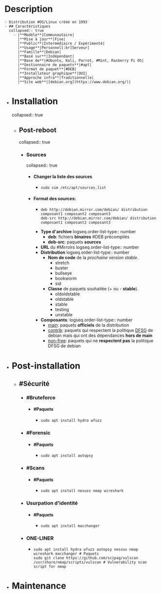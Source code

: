 # Description
	- Distribution #OS/Linux créée en 1993
	- ## Caractéristiques
	  collapsed:: true
		- |**Modèle**|Communautaire|
		  |**Mise à jour**|Fixe|
		  |**Public**|Intermédiaire / Expérimenté|
		  |**Usage**|Personnel[:br]Serveur|
		  |**Famille**|Debian|
		  |**Basé sur**|Indépendant|
		  |**Base de**|#Ubuntu, Kali, Parrot, #Mint, Rasberry Pi OS|
		  |**Gestionnaire de paquets**|#apt|
		  |**Format de paquet**|#DEB|
		  |**Installateur graphique**|OUI|
		  |**Approche infra**|Traditionnelle|
		  |**Site web**|[debian.org](https://www.debian.org/)|
- # Installation
  collapsed:: true
	- ## Post-reboot
	  collapsed:: true
		- ### Sources
		  collapsed:: true
			- #### Changer la liste des sources
				- ```shell
				  sudo vim /etc/apt/sources.list
				  ```
			- #### Format des sources:
				- ```vim
				  deb http://debian.mirror.com/debian/ distribution composant1 composant2 composant3
				  deb-src http://debian.mirror.com/debian/ distribution composant1 composant2 composant3
				  ```
				- **Type d'archive**
				  logseq.order-list-type:: number
					- **deb**: fichiers **binaires** #DEB précompilés
					- **deb-src**: paquets **sources**
				- **URL** du #Mirroirs
				  logseq.order-list-type:: number
				- **Distribution**
				  logseq.order-list-type:: number
					- **Nom de code** de la *prochaine version stable*.
						- stretch
						- buster
						- bullseye
						- bookworm
						- sid
					- **Classe** de paquets  souhaitée (+ ou - **stable**).
						- oldoldstable
						- oldstable
						- stable
						- testing
						- unstable
				- **Composants**:
				  logseq.order-list-type:: number
					- [main](https://www.debian.org/doc/debian-policy/ch-archive#s-main): paquets **officiels** de la distribution
					- [contrib](https://www.debian.org/doc/debian-policy/ch-archive#s-contrib): paquets qui respectent la politique [DFSG](https://www.debian.org/social_contract#guidelines) de debian mais qui ont des dépendances **hors de main**
					- [non-free](https://www.debian.org/doc/debian-policy/ch-archive#s-non-free): paquets qui ne **respectent pas** la politique DFSG de debian
- # Post-installation
	- ## #Sécurité
		- ### #Bruteforce
			- #### #Paquets
				- ```shell
				  sudo apt install hydra wfuzz
				  ```
		- ### #Forensic
			- #### #Paquets
				- ```shell
				  sudo apt install autopsy
				  ```
		- ### #Scans
			- #### #Paquets
				- ```shell
				  sudo apt install nesuss nmap wireshark
				  ```
		- ### Usurpation d'identité
			- #### #Paquets
				- ```shell
				  sudo apt install macchanger
				  ```
		- ### ONE-LINER
			- ```shell
			  sudo apt install hydra wfuzz autopsy nessus nmap wireshark macchanger # Paquets
			  sudo git clone https://github.com/scipag/vulscan /usr/share/nmap/scripts/vulscan # Vulnerability scan script for nmap
			  ```
- # Maintenance